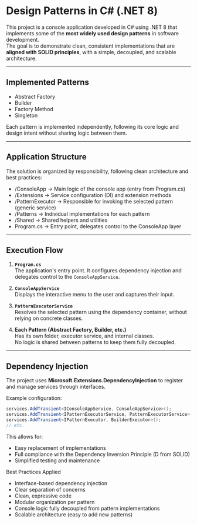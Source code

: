 # Design Patterns in C# (.NET 8)

This project is a console application developed in C# using .NET 8 that implements some of the **most widely used design patterns** in software development.  
The goal is to demonstrate clean, consistent implementations that are **aligned with SOLID principles**, with a simple, decoupled, and scalable architecture.

---

## Implemented Patterns

- Abstract Factory  
- Builder  
- Factory Method  
- Singleton  

Each pattern is implemented independently, following its core logic and design intent without sharing logic between them.

---

## Application Structure

The solution is organized by responsibility, following clean architecture and best practices:

- /ConsoleApp → Main logic of the console app (entry from Program.cs) 
- /Extensions → Service configuration (DI) and extension methods 
- /PatternExecutor → Responsible for invoking the selected pattern (generic service) 
- /Patterns → Individual implementations for each pattern 
- /Shared → Shared helpers and utilities 
- Program.cs → Entry point, delegates control to the ConsoleApp layer

---

## Execution Flow

1. **`Program.cs`**  
   The application's entry point. It configures dependency injection and delegates control to the `ConsoleAppService`.

2. **`ConsoleAppService`**  
   Displays the interactive menu to the user and captures their input.

3. **`PatternExecutorService`**  
   Resolves the selected pattern using the dependency container, without relying on concrete classes.

4. **Each Pattern (Abstract Factory, Builder, etc.)**  
   Has its own folder, executor service, and internal classes.  
   No logic is shared between patterns to keep them fully decoupled.

---

## Dependency Injection

The project uses **Microsoft.Extensions.DependencyInjection** to register and manage services through interfaces.

Example configuration:

```csharp
services.AddTransient<IConsoleAppService, ConsoleAppService>();
services.AddTransient<IPatternExecutorService, PatternExecutorService>();
services.AddTransient<IPatternExecutor, BuilderExecutor>();
// etc.
```

This allows for:

- Easy replacement of implementations
- Full compliance with the Dependency Inversion Principle (D from SOLID)
- Simplified testing and maintenance

Best Practices Applied
- Interface-based dependency injection
- Clear separation of concerns
- Clean, expressive code
- Modular organization per pattern
- Console logic fully decoupled from pattern implementations
- Scalable architecture (easy to add new patterns)
